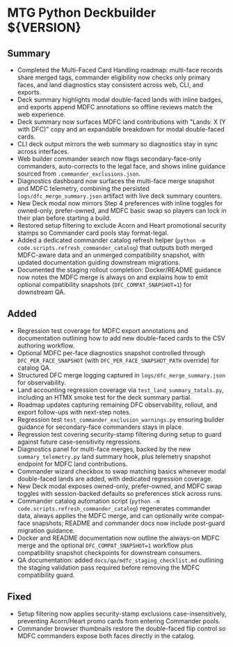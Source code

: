 # MTG Python Deckbuilder ${VERSION}

## Summary
- Completed the Multi-Faced Card Handling roadmap: multi-face records share merged tags, commander eligibility now checks only primary faces, and land diagnostics stay consistent across web, CLI, and exports.
- Deck summary highlights modal double-faced lands with inline badges, and exports append MDFC annotations so offline reviews match the web experience.
- Deck summary now surfaces MDFC land contributions with "Lands: X (Y with DFC)" copy and an expandable breakdown for modal double-faced cards.
- CLI deck output mirrors the web summary so diagnostics stay in sync across interfaces.
- Web builder commander search now flags secondary-face-only commanders, auto-corrects to the legal face, and shows inline guidance sourced from `.commander_exclusions.json`.
- Diagnostics dashboard now surfaces the multi-face merge snapshot and MDFC telemetry, combining the persisted `logs/dfc_merge_summary.json` artifact with live deck summary counters.
- New Deck modal now mirrors Step 4 preferences with inline toggles for owned-only, prefer-owned, and MDFC basic swap so players can lock in their plan before starting a build.
- Restored setup filtering to exclude Acorn and Heart promotional security stamps so Commander card pools stay format-legal.
- Added a dedicated commander catalog refresh helper (`python -m code.scripts.refresh_commander_catalog`) that outputs both merged MDFC-aware data and an unmerged compatibility snapshot, with updated documentation guiding downstream migrations.
- Documented the staging rollout completion: Docker/README guidance now notes the MDFC merge is always on and explains how to emit optional compatibility snapshots (`DFC_COMPAT_SNAPSHOT=1`) for downstream QA.

## Added
- Regression test coverage for MDFC export annotations and documentation outlining how to add new double-faced cards to the CSV authoring workflow.
- Optional MDFC per-face diagnostics snapshot controlled through `DFC_PER_FACE_SNAPSHOT` (with `DFC_PER_FACE_SNAPSHOT_PATH` override) for catalog QA.
- Structured DFC merge logging captured in `logs/dfc_merge_summary.json` for observability.
- Land accounting regression coverage via `test_land_summary_totals.py`, including an HTMX smoke test for the deck summary partial.
- Roadmap updates capturing remaining DFC observability, rollout, and export follow-ups with next-step notes.
- Regression test `test_commander_exclusion_warnings.py` ensuring builder guidance for secondary-face commanders stays in place.
- Regression test covering security-stamp filtering during setup to guard against future case-sensitivity regressions.
- Diagnostics panel for multi-face merges, backed by the new `summary_telemetry.py` land summary hook, plus telemetry snapshot endpoint for MDFC land contributions.
- Commander wizard checkbox to swap matching basics whenever modal double-faced lands are added, with dedicated regression coverage.
- New Deck modal exposes owned-only, prefer-owned, and MDFC swap toggles with session-backed defaults so preferences stick across runs.
- Commander catalog automation script (`python -m code.scripts.refresh_commander_catalog`) regenerates commander data, always applies the MDFC merge, and can optionally write compat-face snapshots; README and commander docs now include post-guard migration guidance.
- Docker and README documentation now outline the always-on MDFC merge and the optional `DFC_COMPAT_SNAPSHOT=1` workflow plus compatibility snapshot checkpoints for downstream consumers.
- QA documentation: added `docs/qa/mdfc_staging_checklist.md` outlining the staging validation pass required before removing the MDFC compatibility guard.

## Fixed
- Setup filtering now applies security-stamp exclusions case-insensitively, preventing Acorn/Heart promo cards from entering Commander pools.
- Commander browser thumbnails restore the double-faced flip control so MDFC commanders expose both faces directly in the catalog.